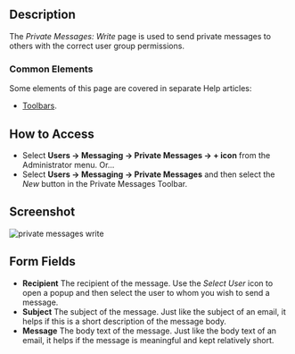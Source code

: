 <!-- Filename: Help4.x:Private_Messages:_Write / Display title: Private Messages: Write -->

## Description

The *Private Messages: Write* page is used to send private messages to others 
with the correct user group permissions.

### Common Elements

Some elements of this page are covered in separate Help articles:

* [Toolbars](jdocmanual?article=help/common-elements/toolbars).

## How to Access

- Select **Users → Messaging → Private Messages → + icon** from
  the Administrator menu. Or...
- Select **Users → Messaging → Private Messages** and then select the
  *New* button in the Private Messages Toolbar.

## Screenshot

![private messages write](../../../en/images/private-messages/private-messages-write.png)

## Form Fields

- **Recipient** The recipient of the message. Use the *Select User* icon to 
  open a popup and then select the user to whom you wish to send a message.
- **Subject** The subject of the message. Just like the subject of an
  email, it helps if this is a short description of the message body.
- **Message** The body text of the message. Just like the body text of
  an email, it helps if the message is meaningful and kept relatively short.
